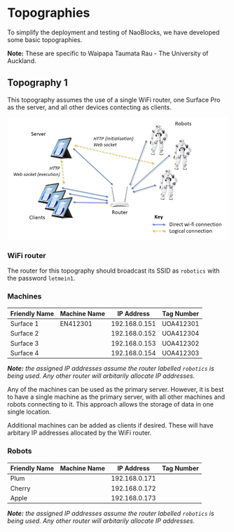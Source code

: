 # Topographies

To simplify the deployment and testing of NaoBlocks, we have developed some basic topographies. 

**Note:** These are specific to Waipapa Taumata Rau - The University of Auckland.

## Topography 1

This topography assumes the use of a single WiFi router, one Surface Pro as the server, and all other devices contecting as clients.

![Topography 1](Images/Topography01.png)

### WiFi router

The router for this topography should broadcast its SSID as `robotics` with the password `letmein1`.

### Machines

Friendly Name | Machine Name |IP Address | Tag Number
--- | --- | --- | ---
Surface 1 | EN412301 | 192.168.0.151 | UOA412301
Surface 2 |          | 192.168.0.152 | UOA412304
Surface 3 |          | 192.168.0.153 | UOA412302
Surface 4 |          | 192.168.0.154 | UOA412303

***Note:** the assigned IP addresses assume the router labelled `robotics` is being used. Any other router will arbitarily allocate IP addresses.*

Any of the machines can be used as the primary server. However, it is best to have a single machine as the primary server, with all other machines and robots connecting to it. This approach allows the storage of data in one single location.

Additional machines can be added as clients if desired. These will have arbitary IP addresses allocated by the WiFi router.

### Robots

Friendly Name | Machine Name | IP Address | Tag Number
--- | --- | --- | ---
Plum   | | 192.168.0.171 | 
Cherry | | 192.168.0.172 | 
Apple  | | 192.168.0.173 | 

***Note:** the assigned IP addresses assume the router labelled `robotics` is being used. Any other router will arbitarily allocate IP addresses.*
